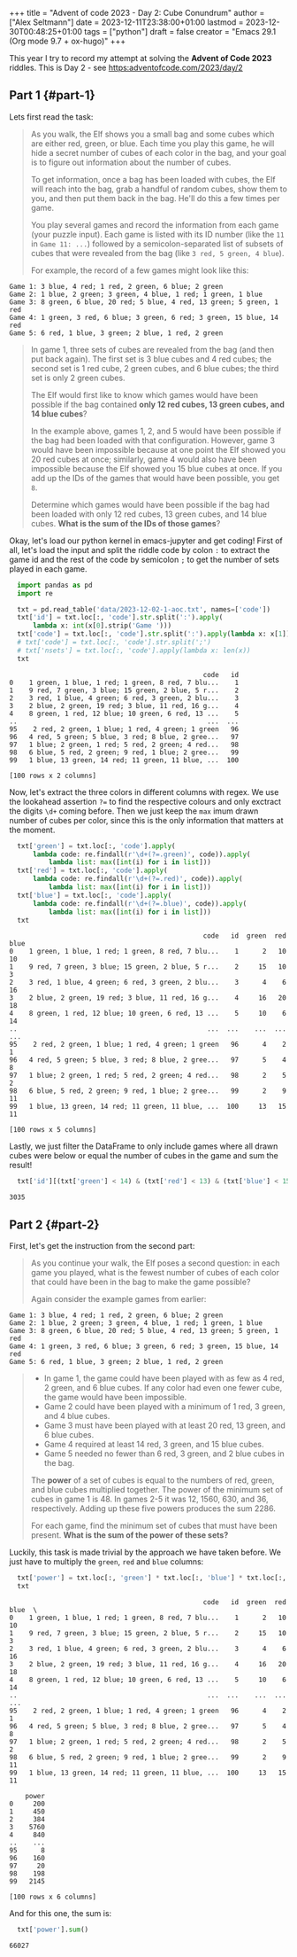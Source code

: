 +++
title = "Advent of code 2023 - Day 2: Cube Conundrum"
author = ["Alex Seltmann"]
date = 2023-12-11T23:38:00+01:00
lastmod = 2023-12-30T00:48:25+01:00
tags = ["python"]
draft = false
creator = "Emacs 29.1 (Org mode 9.7 + ox-hugo)"
+++

This year I try to record my attempt at solving the **Advent of Code 2023**
riddles. This is Day 2 - see <https:adventofcode.com/2023/day/2>


## Part 1 {#part-1}

Lets first read the task:

> As you walk, the Elf shows you a small bag and some cubes which are either red,
> green, or blue. Each time you play this game, he will hide a secret number of
> cubes of each color in the bag, and your goal is to figure out information about
> the number of cubes.
>
> To get information, once a bag has been loaded with cubes, the Elf will reach
> into the bag, grab a handful of random cubes, show them to you, and then put
> them back in the bag. He'll do this a few times per game.
>
> You play several games and record the information from each game (your puzzle
> input). Each game is listed with its ID number (like the `11` in `Game 11: ...`)
> followed by a semicolon-separated list of subsets of cubes that were revealed
> from the bag (like `3 red, 5 green, 4 blue`).
>
> For example, the record of a few games might look like this:

```text
Game 1: 3 blue, 4 red; 1 red, 2 green, 6 blue; 2 green
Game 2: 1 blue, 2 green; 3 green, 4 blue, 1 red; 1 green, 1 blue
Game 3: 8 green, 6 blue, 20 red; 5 blue, 4 red, 13 green; 5 green, 1 red
Game 4: 1 green, 3 red, 6 blue; 3 green, 6 red; 3 green, 15 blue, 14 red
Game 5: 6 red, 1 blue, 3 green; 2 blue, 1 red, 2 green
```

> In game 1, three sets of cubes are revealed from the bag (and then put back
> again). The first set is 3 blue cubes and 4 red cubes; the second set is 1 red
> cube, 2 green cubes, and 6 blue cubes; the third set is only 2 green cubes.
>
> The Elf would first like to know which games would have been possible if the bag
> contained **only 12 red cubes, 13 green cubes, and 14 blue cubes**?
>
> In the example above, games 1, 2, and 5 would have been possible if the bag had
> been loaded with that configuration. However, game 3 would have been impossible
> because at one point the Elf showed you 20 red cubes at once; similarly, game 4
> would also have been impossible because the Elf showed you 15 blue cubes at
> once. If you add up the IDs of the games that would have been possible, you
> get `8`.
>
> Determine which games would have been possible if the bag had been loaded with
> only 12 red cubes, 13 green cubes, and 14 blue cubes. **What is the sum of the IDs
> of those games**?

Okay, let's load our python kernel in emacs-jupyter and get coding! First of
all, let's load the input and split the riddle code by colon `:` to extract the
game id and the rest of the code by semicolon `;` to get the number of sets
played in each game.

```python
  import pandas as pd
  import re

  txt = pd.read_table('data/2023-12-02-1-aoc.txt', names=['code'])
  txt['id'] = txt.loc[:, 'code'].str.split(':').apply(
      lambda x: int(x[0].strip('Game ')))
  txt['code'] = txt.loc[:, 'code'].str.split(':').apply(lambda x: x[1])
  # txt['code'] = txt.loc[:, 'code'].str.split(';')
  # txt['nsets'] = txt.loc[:, 'code'].apply(lambda x: len(x))
  txt
```

```text
                                                 code   id
0    1 green, 1 blue, 1 red; 1 green, 8 red, 7 blu...    1
1    9 red, 7 green, 3 blue; 15 green, 2 blue, 5 r...    2
2    3 red, 1 blue, 4 green; 6 red, 3 green, 2 blu...    3
3    2 blue, 2 green, 19 red; 3 blue, 11 red, 16 g...    4
4    8 green, 1 red, 12 blue; 10 green, 6 red, 13 ...    5
..                                                ...  ...
95    2 red, 2 green, 1 blue; 1 red, 4 green; 1 green   96
96   4 red, 5 green; 5 blue, 3 red; 8 blue, 2 gree...   97
97   1 blue; 2 green, 1 red; 5 red, 2 green; 4 red...   98
98   6 blue, 5 red, 2 green; 9 red, 1 blue; 2 gree...   99
99   1 blue, 13 green, 14 red; 11 green, 11 blue, ...  100

[100 rows x 2 columns]
```

Now, let's extract the three colors in different columns with regex. We use the
lookahead assertion `?=` to find the respective colours and only exctract the
digits `\d+` coming before. Then we just keep the `max` imum drawn number of cubes
per color, since this is the only information that matters at the moment.

```python
  txt['green'] = txt.loc[:, 'code'].apply(
      lambda code: re.findall(r'\d+(?=.green)', code)).apply(
          lambda list: max([int(i) for i in list]))
  txt['red'] = txt.loc[:, 'code'].apply(
      lambda code: re.findall(r'\d+(?=.red)', code)).apply(
          lambda list: max([int(i) for i in list]))
  txt['blue'] = txt.loc[:, 'code'].apply(
      lambda code: re.findall(r'\d+(?=.blue)', code)).apply(
          lambda list: max([int(i) for i in list]))
  txt
```

```text
                                                 code   id  green  red  blue
0    1 green, 1 blue, 1 red; 1 green, 8 red, 7 blu...    1      2   10    10
1    9 red, 7 green, 3 blue; 15 green, 2 blue, 5 r...    2     15   10     3
2    3 red, 1 blue, 4 green; 6 red, 3 green, 2 blu...    3      4    6    16
3    2 blue, 2 green, 19 red; 3 blue, 11 red, 16 g...    4     16   20    18
4    8 green, 1 red, 12 blue; 10 green, 6 red, 13 ...    5     10    6    14
..                                                ...  ...    ...  ...   ...
95    2 red, 2 green, 1 blue; 1 red, 4 green; 1 green   96      4    2     1
96   4 red, 5 green; 5 blue, 3 red; 8 blue, 2 gree...   97      5    4     8
97   1 blue; 2 green, 1 red; 5 red, 2 green; 4 red...   98      2    5     2
98   6 blue, 5 red, 2 green; 9 red, 1 blue; 2 gree...   99      2    9    11
99   1 blue, 13 green, 14 red; 11 green, 11 blue, ...  100     13   15    11

[100 rows x 5 columns]
```

Lastly, we just filter the DataFrame to only include games where all drawn cubes
were below or equal the number of cubes in the game and sum the result!

```python
  txt['id'][(txt['green'] < 14) & (txt['red'] < 13) & (txt['blue'] < 15)].sum()
```

```text
3035
```


## Part 2 {#part-2}

First, let's get the instruction from the second part:

> As you continue your walk, the Elf poses a second question: in each game you
> played, what is the fewest number of cubes of each color that could have been in
> the bag to make the game possible?
>
> Again consider the example games from earlier:

```text
Game 1: 3 blue, 4 red; 1 red, 2 green, 6 blue; 2 green
Game 2: 1 blue, 2 green; 3 green, 4 blue, 1 red; 1 green, 1 blue
Game 3: 8 green, 6 blue, 20 red; 5 blue, 4 red, 13 green; 5 green, 1 red
Game 4: 1 green, 3 red, 6 blue; 3 green, 6 red; 3 green, 15 blue, 14 red
Game 5: 6 red, 1 blue, 3 green; 2 blue, 1 red, 2 green
```

> -   In game 1, the game could have been played with as few as 4 red, 2 green, and
>     6 blue cubes. If any color had even one fewer cube, the game would have been
>     impossible.
> -   Game 2 could have been played with a minimum of 1 red, 3 green, and 4 blue
>     cubes.
> -   Game 3 must have been played with at least 20 red, 13 green, and 6 blue cubes.
> -   Game 4 required at least 14 red, 3 green, and 15 blue cubes.
> -   Game 5 needed no fewer than 6 red, 3 green, and 2 blue cubes in the bag.
>
> The **power** of a set of cubes is equal to the numbers of red, green, and blue
> cubes multiplied together. The power of the minimum set of cubes in game 1
> is 48. In games 2-5 it was 12, 1560, 630, and 36, respectively. Adding up these
> five powers produces the sum 2286.
>
> For each game, find the minimum set of cubes that must have been present. **What
> is the sum of the power of these sets?**

Luckily, this task is made trivial by the approach we have taken before. We just
have to multiply the `green`, `red` and `blue` columns:

```python
  txt['power'] = txt.loc[:, 'green'] * txt.loc[:, 'blue'] * txt.loc[:, 'red']
  txt
```

```text
                                                 code   id  green  red  blue  \
0    1 green, 1 blue, 1 red; 1 green, 8 red, 7 blu...    1      2   10    10
1    9 red, 7 green, 3 blue; 15 green, 2 blue, 5 r...    2     15   10     3
2    3 red, 1 blue, 4 green; 6 red, 3 green, 2 blu...    3      4    6    16
3    2 blue, 2 green, 19 red; 3 blue, 11 red, 16 g...    4     16   20    18
4    8 green, 1 red, 12 blue; 10 green, 6 red, 13 ...    5     10    6    14
..                                                ...  ...    ...  ...   ...
95    2 red, 2 green, 1 blue; 1 red, 4 green; 1 green   96      4    2     1
96   4 red, 5 green; 5 blue, 3 red; 8 blue, 2 gree...   97      5    4     8
97   1 blue; 2 green, 1 red; 5 red, 2 green; 4 red...   98      2    5     2
98   6 blue, 5 red, 2 green; 9 red, 1 blue; 2 gree...   99      2    9    11
99   1 blue, 13 green, 14 red; 11 green, 11 blue, ...  100     13   15    11

    power
0     200
1     450
2     384
3    5760
4     840
..    ...
95      8
96    160
97     20
98    198
99   2145

[100 rows x 6 columns]
```

And for this one, the sum is:

```python
  txt['power'].sum()
```

```text
66027
```
